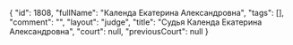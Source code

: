 {
    "id": 1808,
    "fullName": "Календа Екатерина Александровна",
    "tags": [],
    "comment": "",
    "layout": "judge",
    "title": "Судья Календа Екатерина Александровна",
    "court": null,
    "previousCourt": null
}